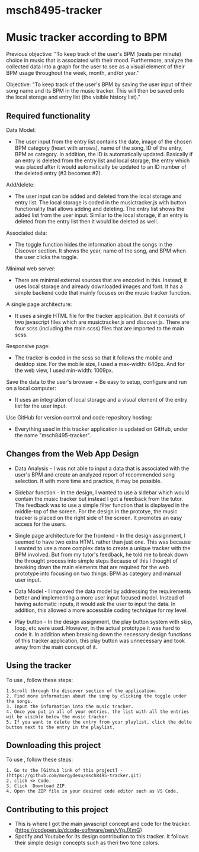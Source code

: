 # msch8495-tracker
# Music tracker according to BPM 

Previous objective:
"To keep track of the user's BPM (beats per minute) choice in music that is associated with their mood. Furthermore, analyze the collected data into a graph for the user to see as a visual element of their BPM usage throughout the week, month, and/or year."

Objective:
"To keep track of the user's BPM by saving the user input of their song name and its BPM in the music tracker. This will then be saved onto the local storage and entry list (the visible history list)."

## Required functionality <msch8495-tracker>
Data Model:
* The user input from the entry list contains the date, image of the chosen BPM category (heart with arrows), name of the song, ID of the entry, BPM as category. In addition, the ID is automatically updated. Basically if an entry is deleted from the entry list and local storage, the entry which was placed after it would automatically be updated to an ID number of the deleted entry (#3 becomes #2).

Add/delete: 
* The user input can be added and deleted from the local storage and entry list. The local storage is coded in the musictracker.js with button functionality that allows adding and deleting. The entry list shows the added list from the user input. Similar to the local storage, if an entry is deleted from the entry list then it would be deleted as well. 

Associated data:
* The toggle function hides the information about the songs in the Discover section. It shows the year, name of the song, and BPM when the user clicks the toggle. 

Minimal web server:
* There are minimal external sources that are encoded in this. Instead, it uses local storage and already downloaded images and font. It has a simple backend code that mainly focuses on the music tracker function.

A single page architecture:
* It uses a single HTML file for the tracker application. But it consists of two javascript files which are musictracker.js and discover.js. There are four scss (including the main.scss) files that are imported to the main scss.
 
Responsive page:
* The tracker is coded in the scss so that it follows the mobile and desktop size. For the mobile size, I used a max-width: 640px. And for the web view, I used min-width: 1009px.

Save the data to the user's browser + Be easy to setup, configure and run on a local computer:
* It uses an integration of local storage and a visual element of the entry list for the user input.

Use GitHub for version control and code repository hosting:
* Everything used in this tracker application is updated on GitHub, under the name "msch8495-tracker".


## Changes from the Web App Design <msch8495-tracker>
* Data Analysis - I was not able to input a data that is associated with the user's BPM and create an analyzed report of recommended song selection. If with more time and practice, it may be possible.

* Sidebar function - In the design, I wanted to use a sidebar which would contain the music tracker but instead I got a feedback from the tutor. The feedback was to use a simple filter function that is displayed in the middle-top of the screen. For the design in the prototye, the music tracker is placed on the right side of the screen. It promotes an easy access for the users. 

* Single page architecture for the frontend - In the design assignment, I seemed to have two extra HTML rather than just one. This was because I wanted to use a more complex data to create a unique tracker with the BPM involved. But from my tutor's feedback, he told me to break down the throught process into simple steps Because of this I thought of breaking down the main elements that are required for the web prototype into focusing on two things: BPM as category and manual user input. 

* Data Model - I improved the data model by addressing the requirements better and implementing a more user input focused model. Instead of having automatic inputs, it would ask the user to input the data. In addition, this allowed a more accessible coding technique for my level. 

* Play button - In the design assignment, the play button system with skip, loop, etc were used. However, in the actual prototype it was hard to code it. In addition when breaking down the necessary design functions of this tracker application, this play button was unnecessary and took away from the main concept of it. 


## Using the tracker <msch8495-tracker>

To use <msch8495-tracker>, follow these steps:
```
1.Scroll through the discover section of the application. 
2. Find more information about the song by clicking the toggle under the songs.
3. Input the information into the music tracker.
4. Once you put in all of your entries, the list with all the entries wil be visible below the music tracker.
5. If you want to delete the entry from your playlist, click the delte button next to the entry in the playlist. 
```

## Downloading this project <msch8495-tracker>

To use <msch8495-tracker>, follow these steps:
```
1. Go to the [Github link of this project] - (https://github.com/morgydesu/msch8495-tracker.git)
2. click <> Code.
3. Click  Download ZIP.
4. Open the ZIP file in your desired code editor such as VS Code. 
```

## Contributing to this project <msch8495-tracker>
* This is where I got the main javascript concept and code for the tracker. (https://codepen.io/dcode-software/pen/vYpJXmG) 
* Spotify and Youtube for its design contribution to this tracker. It follows their simple design concepts such as theri two tone colors. 

